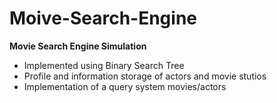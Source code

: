 # Moive-Search-Engine
<b> Movie Search Engine Simulation</b>
<ul>
  <li>Implemented using Binary Search Tree</li>
  <li>Profile and information storage of actors and movie stutios</li>
  <li>Implementation of a query system movies/actors</li>
